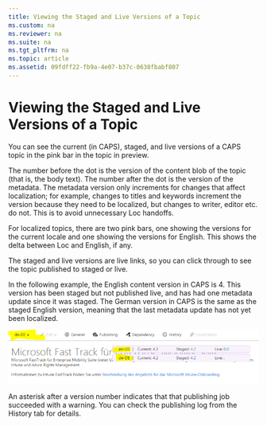 ```yaml
---
title: Viewing the Staged and Live Versions of a Topic
ms.custom: na
ms.reviewer: na
ms.suite: na
ms.tgt_pltfrm: na
ms.topic: article
ms.assetid: 09fdff22-fb9a-4e07-b37c-0638fbabf807
---
```

# Viewing the Staged and Live Versions of a Topic
You can see the current (in CAPS), staged, and live versions of a CAPS topic in the pink bar in the topic in preview.

The number before the dot is the version of the content blob of the topic (that is, the body text). The number after the dot is the version of the metadata. The metadata version only increments for changes that affect localization; for example, changes to titles and keywords increment the version because they need to be localized, but changes to writer, editor etc. do not. This is to avoid unnecessary Loc handoffs.

For localized topics, there are two pink bars, one showing the versions for the current locale and one showing the versions for English. This shows the delta between Loc and English, if any.

The staged and live versions are live links, so you can click through to see the topic published to staged or live.

In the following example, the English content version in CAPS is 4. This version has been staged but not published live, and has had one metadata update since it was staged. The German version in CAPS is the same as the staged English version, meaning that the last metadata update has not yet been localized.

![enter image description here](../Image/WeirdPinkBars.png)

An asterisk after a version number indicates that that publishing job succeeded with a warning. You can check the publishing log from the History tab for details.
